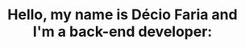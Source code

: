 <h1 align="center">Hello, my name is Décio Faria and I'm a back-end developer:</h1>
 <p align="center">
</p>
